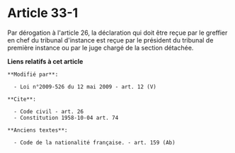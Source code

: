 # Article 33-1

Par dérogation à l'article 26, la déclaration qui doit être reçue par le greffier en chef du tribunal d'instance est reçue
par le président du tribunal de première instance ou par le juge chargé de la section détachée.

**Liens relatifs à cet article**

	**Modifié par**:

	  - Loi n°2009-526 du 12 mai 2009 - art. 12 (V)

	**Cite**:

	  - Code civil - art. 26
	  - Constitution 1958-10-04 art. 74

	**Anciens textes**:

	  - Code de la nationalité française. - art. 159 (Ab)
